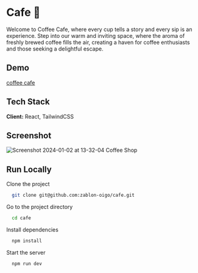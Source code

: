 # Cafe 🚀
Welcome to Coffee Cafe, where every cup tells a story and every sip is an experience. Step into our warm and inviting space, where the aroma of freshly brewed coffee fills the air, creating a haven for coffee enthusiasts and those seeking a delightful escape. 
## Demo
[coffee cafe](https://cafe-zeta-tan.vercel.app/)
## Tech Stack

**Client:** React, TailwindCSS

## Screenshot

![Screenshot 2024-01-02 at 13-32-04 Coffee Shop](https://github.com/zablon-oigo/cafe/assets/143833326/3134a597-34fc-4df2-b002-006323e5b4ac)

## Run Locally

Clone the project

```bash
  git clone git@github.com:zablon-oigo/cafe.git
```

Go to the project directory

```bash
  cd cafe
```

Install dependencies

```bash
  npm install
```

Start the server

```bash
  npm run dev
```
